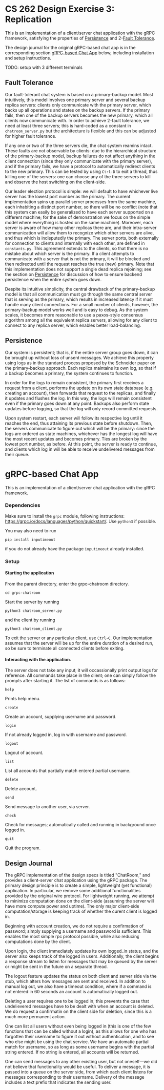 # CS 262 Design Exercise 3: Replication
This is an implementation of a client/server chat application with the gRPC framework, satisfying the properties of [Persistence](#persistence) and 2-[Fault Tolerance](#fault-tolerance).

The design journal for the original gRPC-based chat app is in the corresponding section [gRPC-based Chat App](#grpc-based-chat-app) below, including installation and setup instructions.

TODO: setup with 3 different terminals

## Fault Tolerance
Our fault-tolerant chat system is based on a primary-backup model. Most intuitively, this model involves one primary server and several backup replica servers: clients only communicate with the primary server, which backs up all operations and states on the backup servers. If the primary fails, then one of the backup servers becomes the new primary, which all clients now communicate with. In order to achieve 2-fault tolerance, we need at least three servers; this is hard-coded as a constant in `chatroom_server.py` but the architecture is flexible and this can be adjusted for higher fault tolerance.

If any one or two of the three servers die, the chat system reamins intact. These faults are not observable by clients: due to the hierarchical structure of the primary-backup model, backup failures do not affect anything in the client connection (since they only communicate with the primary server), and if the primary fails, we have a protocol to automatically redirect clients to the new primary. This can be tested by using `Ctrl-D` to exit a thread, thus killing one of the servers: one can choose any of the three servers to kill and observe the host switching on the client-side.

Our leader election protocol is simple: we will default to have whichever live server has the lowest port number as the primary. The current implementation spins up parallel server processes from the same machine, each inhabiting a distinct port number, so there will be no conflict (note that this system can easily be generalized to have each server supported on a different machine; for the sake of demonstration we focus on the simple model where everything is hosted on the same machine). Moreover, each server is aware of how many other replicas there are, and their intra-server communication will allow them to recognize which other servers are alive, and thus which is indisputedly the primary. The server ports, both externally for connection to clients and internally with each other, are defined in `constants.py`. This agreement extends to the clients, so that there is no mistake about which server is the primary. If a client attempts to communicate with a server that is not the primary, it will be blocked and then redirected until the request reaches the true (new) primary. Note that this implementation does not support a single dead replica rejoining; see the section on [Persistence](#persistence) for discussion of how to ensure backend persistence when the entire system goes down.

Despite its intuitive simplicity, the central drawback of the primary-backup model is that all communication must go through the same central server that is serving as the primary, which results in increased latency if it must handle many client connections. For a small number of clients, however, the primary-backup model works well and is easy to debug. As the system scales, it becomes more reasonable to use a paxos-style consensus algorithm among all the equivalent replica servers, allowing for any client to connect to any replica server, which enables better load-balancing.


## Persistence
Our system is persistent; that is, if the entire server group goes down, it can be brought up without loss of unsent messages. We achieve this property using logs as in the standard process proposed by the Schneider paper on the primary-backup approach. Each replica maintains its own log, so that if a backup becomes a primary, the system continues to function.

In order for the logs to remain consistent, the primary first receives a request from a client, performs the update on its own state database (e.g. creating an account), then forwards that request to the replicas, and finally it updates and flushes the log. In this way, the logs will remain consistent even if the primary goes down at any point. Backups also perform state updates before logging, so that the log will only record committed requests.

Upon system restart, each server will follow its respective log until it reaches the end, thus attaining its previous state before shutdown. Then, the servers communicate to figure out which will be the primary: since the logs are ordered as state machines, whichever has the longest log will have the most recent updates and becomes primary. Ties are broken by the lowest port number, as before. At this point, the server is ready to continue, and clients which log in will be able to receive undelivered messages from their queue. 


# gRPC-based Chat App
This is an implementation of a client/server chat application with the gRPC framework.

### Dependencies
Make sure to install the `grpc` module, following instructions: https://grpc.io/docs/languages/python/quickstart/. Use `python3` if possible. 

You may also need to run
```
pip install inputimeout
```
if you do not already have the package `inputimeout` already installed.

### Setup
#### Starting the application
From the parent directory, enter the grpc-chatroom directory.
```
cd grpc-chatroom
```

Start the server by running
```
python3 chatroom_server.py

```
and the client by running
```
python3 chatroom_client.py

```
To exit the server or any particular client, use `Ctrl-C`. Our implementation assumes that the server will be up for the entire duration of a desired run, so be sure to terminate all connected clients before exiting.


#### Interacting with the application.
The server does not take any input; it will occassionally print output logs for reference. All commands take place in the client; one can simply follow the prompts after starting it. The list of commands is as follows:

```
help
```
Prints help menu.

```
create
```
Create an account, supplying username and password.

```
login
```
If not already logged in, log in with username and password.

```
logout
```
Logout of account.

```
list
```
List all accounts that partially match entered partial username.

```
delete
```
Delete account.

```
send
```
Send message to another user, via server.

```
check
```
Check for messages; automatically called and running in background once logged in.
```
quit
```
Quit the program.


## Design Journal
The gRPC implementation of the design specs is titled "ChatRoom," and provides a client-server chat application using the gRPC package. The primary design principle is to create a simple, lightweight (yet functional) application. In particular, we remove some additional functionalities provided by the original wire protocol. For lightweight running, we attempt to minimize computation done on the client-side (assuming the server will have more compute power and uptime). The only major client-side computation/storage is keeping track of whether the curent client is logged in.

Beginning with account creation, we do not require a confirmation of password; simply supplying a username and password is sufficient. This enables the most simple rpc protocol possible, while also reducing computations done by the client.

Upon login, the client immediately updates its own logged_in status, and the server also keeps track of the logged in users. Additionally, the client begins a response stream to listen for messages that may be queued by the server or might be sent in the future on a separate thread.

The logout feature updates the status on both client and server side via the stub, which alters how messages are sent and received. In addition to manual log out, we also have a timeout condition, where if a command is not entered in 60 seconds an account is automatically logged out.

Deleting a user requires one to be logged in; this prevents the case that undelievered messages have to be dealt with when an account is deleted. We do request a confirmatin on the client side for deletion, since this is a much more permanent action.


One can list all users without even being logged in (this is one of the few functions that can be called without a login), as this allows for one who has forgotten their username to figure it out without authentication, and to see who else might be using the chat service. We have an automatic partial match for username, so as long as some username begins with the partial string entered. If no string is entered, all accounts will be returned.

One can send messages to any other existing user, but not oneself—we did not believe that functionality would be useful. To deliver a message, it is passed into a queue on the server side, from which each client listens for messages corresponding to their username. Delivery of the message includes a text prefix that indicates the sending user.
